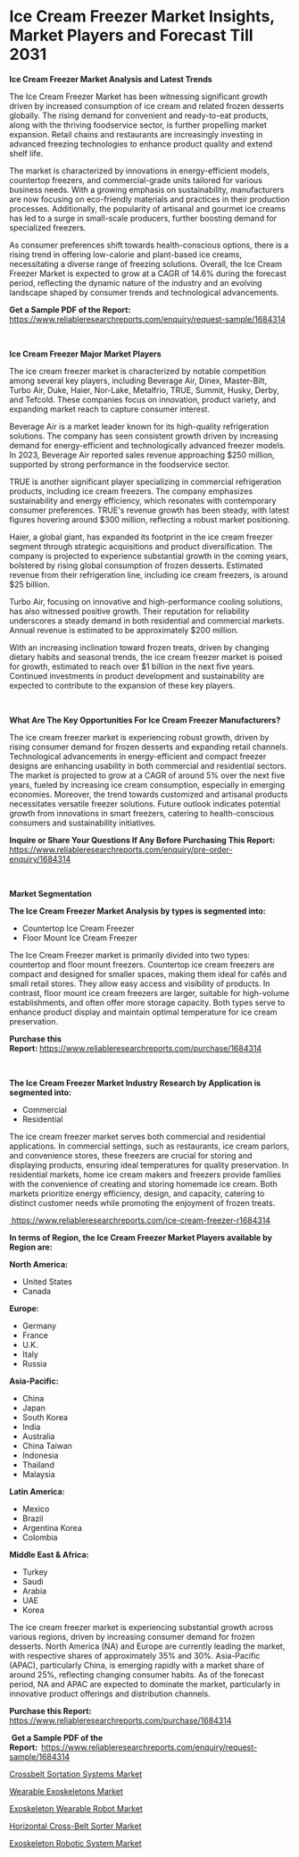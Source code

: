 <p><h1>Ice Cream Freezer Market Insights, Market Players and Forecast Till 2031</h1></p><p><strong>Ice Cream Freezer Market Analysis and Latest Trends</strong></p>
<p><p>The Ice Cream Freezer Market has been witnessing significant growth driven by increased consumption of ice cream and related frozen desserts globally. The rising demand for convenient and ready-to-eat products, along with the thriving foodservice sector, is further propelling market expansion. Retail chains and restaurants are increasingly investing in advanced freezing technologies to enhance product quality and extend shelf life.</p><p>The market is characterized by innovations in energy-efficient models, countertop freezers, and commercial-grade units tailored for various business needs. With a growing emphasis on sustainability, manufacturers are now focusing on eco-friendly materials and practices in their production processes. Additionally, the popularity of artisanal and gourmet ice creams has led to a surge in small-scale producers, further boosting demand for specialized freezers.</p><p>As consumer preferences shift towards health-conscious options, there is a rising trend in offering low-calorie and plant-based ice creams, necessitating a diverse range of freezing solutions. Overall, the Ice Cream Freezer Market is expected to grow at a CAGR of 14.6% during the forecast period, reflecting the dynamic nature of the industry and an evolving landscape shaped by consumer trends and technological advancements.</p></p>
<p><strong>Get a Sample PDF of the Report:&nbsp;</strong> <a href="https://www.reliableresearchreports.com/enquiry/request-sample/1684314?utm_campaign=11&utm_medium=2&utm_source=Github&utm_content=ia&utm_term=15102024&utm_id=ice-cream-freezer">https://www.reliableresearchreports.com/enquiry/request-sample/1684314</a></p>
<p>&nbsp;</p>
<p><strong>Ice Cream Freezer Major Market Players</strong></p>
<p><p>The ice cream freezer market is characterized by notable competition among several key players, including Beverage Air, Dinex, Master-Bilt, Turbo Air, Duke, Haier, Nor-Lake, Metalfrio, TRUE, Summit, Husky, Derby, and Tefcold. These companies focus on innovation, product variety, and expanding market reach to capture consumer interest.</p><p>Beverage Air is a market leader known for its high-quality refrigeration solutions. The company has seen consistent growth driven by increasing demand for energy-efficient and technologically advanced freezer models. In 2023, Beverage Air reported sales revenue approaching $250 million, supported by strong performance in the foodservice sector.</p><p>TRUE is another significant player specializing in commercial refrigeration products, including ice cream freezers. The company emphasizes sustainability and energy efficiency, which resonates with contemporary consumer preferences. TRUE's revenue growth has been steady, with latest figures hovering around $300 million, reflecting a robust market positioning.</p><p>Haier, a global giant, has expanded its footprint in the ice cream freezer segment through strategic acquisitions and product diversification. The company is projected to experience substantial growth in the coming years, bolstered by rising global consumption of frozen desserts. Estimated revenue from their refrigeration line, including ice cream freezers, is around $25 billion.</p><p>Turbo Air, focusing on innovative and high-performance cooling solutions, has also witnessed positive growth. Their reputation for reliability underscores a steady demand in both residential and commercial markets. Annual revenue is estimated to be approximately $200 million.</p><p>With an increasing inclination toward frozen treats, driven by changing dietary habits and seasonal trends, the ice cream freezer market is poised for growth, estimated to reach over $1 billion in the next five years. Continued investments in product development and sustainability are expected to contribute to the expansion of these key players.</p></p>
<p>&nbsp;</p>
<p><strong>What Are The Key Opportunities For Ice Cream Freezer Manufacturers?</strong></p>
<p><p>The ice cream freezer market is experiencing robust growth, driven by rising consumer demand for frozen desserts and expanding retail channels. Technological advancements in energy-efficient and compact freezer designs are enhancing usability in both commercial and residential sectors. The market is projected to grow at a CAGR of around 5% over the next five years, fueled by increasing ice cream consumption, especially in emerging economies. Moreover, the trend towards customized and artisanal products necessitates versatile freezer solutions. Future outlook indicates potential growth from innovations in smart freezers, catering to health-conscious consumers and sustainability initiatives.</p></p>
<p><strong>Inquire or Share Your Questions If Any Before Purchasing This Report:</strong> <a href="https://www.reliableresearchreports.com/enquiry/pre-order-enquiry/1684314?utm_campaign=11&utm_medium=2&utm_source=Github&utm_content=ia&utm_term=15102024&utm_id=ice-cream-freezer">https://www.reliableresearchreports.com/enquiry/pre-order-enquiry/1684314</a></p>
<p>&nbsp;</p>
<p><strong>Market Segmentation</strong></p>
<p><strong>The Ice Cream Freezer Market Analysis by types is segmented into:</strong></p>
<p><ul><li>Countertop Ice Cream Freezer</li><li>Floor Mount Ice Cream Freezer</li></ul></p>
<p><p>The Ice Cream Freezer market is primarily divided into two types: countertop and floor mount freezers. Countertop ice cream freezers are compact and designed for smaller spaces, making them ideal for cafés and small retail stores. They allow easy access and visibility of products. In contrast, floor mount ice cream freezers are larger, suitable for high-volume establishments, and often offer more storage capacity. Both types serve to enhance product display and maintain optimal temperature for ice cream preservation.</p></p>
<p><strong>Purchase this Report:&nbsp;</strong><a href="https://www.reliableresearchreports.com/purchase/1684314?utm_campaign=11&utm_medium=2&utm_source=Github&utm_content=ia&utm_term=15102024&utm_id=ice-cream-freezer">https://www.reliableresearchreports.com/purchase/1684314</a></p>
<p>&nbsp;</p>
<p><strong>The Ice Cream Freezer Market Industry Research by Application is segmented into:</strong></p>
<p><ul><li>Commercial</li><li>Residential</li></ul></p>
<p><p>The ice cream freezer market serves both commercial and residential applications. In commercial settings, such as restaurants, ice cream parlors, and convenience stores, these freezers are crucial for storing and displaying products, ensuring ideal temperatures for quality preservation. In residential markets, home ice cream makers and freezers provide families with the convenience of creating and storing homemade ice cream. Both markets prioritize energy efficiency, design, and capacity, catering to distinct customer needs while promoting the enjoyment of frozen treats.</p></p>
<p><a href="https://www.reliableresearchreports.com/ice-cream-freezer-r1684314?utm_campaign=11&utm_medium=2&utm_source=Github&utm_content=ia&utm_term=15102024&utm_id=ice-cream-freezer">&nbsp;https://www.reliableresearchreports.com/ice-cream-freezer-r1684314</a></p>
<p><strong>In terms of Region, the Ice Cream Freezer Market Players available by Region are:</strong></p>
<p>
    <p> <strong> North America: </strong>
        <ul>
            <li>United States</li>
            <li>Canada</li>
        </ul>
        </p> 
    <p> <strong> Europe: </strong>
        <ul>
            <li>Germany</li>
            <li>France</li>
            <li>U.K.</li>
            <li>Italy</li>
            <li>Russia</li>
        </ul>
        </p> 
    <p> <strong> Asia-Pacific: </strong>
        <ul>
            <li>China</li>
            <li>Japan</li>
            <li>South Korea</li>
            <li>India</li>
            <li>Australia</li>
            <li>China Taiwan</li>
            <li>Indonesia</li>
            <li>Thailand</li>
            <li>Malaysia</li>
        </ul>
        </p> 
    <p> <strong> Latin America: </strong>
        <ul>
            <li>Mexico</li>
            <li>Brazil</li>
            <li>Argentina Korea</li>
            <li>Colombia</li>
        </ul>
        </p> 
    <p> <strong> Middle East & Africa: </strong>
        <ul>
            <li>Turkey</li>
            <li>Saudi</li>
            <li>Arabia</li>
            <li>UAE</li>
            <li>Korea</li>
        </ul>
    </p>
    </p>
<p><p>The ice cream freezer market is experiencing substantial growth across various regions, driven by increasing consumer demand for frozen desserts. North America (NA) and Europe are currently leading the market, with respective shares of approximately 35% and 30%. Asia-Pacific (APAC), particularly China, is emerging rapidly with a market share of around 25%, reflecting changing consumer habits. As of the forecast period, NA and APAC are expected to dominate the market, particularly in innovative product offerings and distribution channels.</p></p>
<p><strong>Purchase this Report: </strong><a href="https://www.reliableresearchreports.com/purchase/1684314?utm_campaign=11&utm_medium=2&utm_source=Github&utm_content=ia&utm_term=15102024&utm_id=ice-cream-freezer">https://www.reliableresearchreports.com/purchase/1684314</a></p>
<p>&nbsp;<strong>Get a Sample PDF of the Report:&nbsp;&nbsp;</strong><a href="https://www.reliableresearchreports.com/enquiry/request-sample/1684314?utm_campaign=11&utm_medium=2&utm_source=Github&utm_content=ia&utm_term=15102024&utm_id=ice-cream-freezer">https://www.reliableresearchreports.com/enquiry/request-sample/1684314</a></p>
<p><strong></strong></p>
<p><p><a href="https://github.com/ellinutterosx5/Market-Research-Report-List-1/blob/main/crossbelt-sortation-systems-market.md?utm_campaign=11&utm_medium=2&utm_source=Github&utm_content=ia&utm_term=15102024&utm_id=ice-cream-freezer">Crossbelt Sortation Systems Market</a></p><p><a href="https://www.linkedin.com/pulse/global-wearable-exoskeletons-industry-analysis-report-gmpze?utm_campaign=11&utm_medium=2&utm_source=Github&utm_content=ia&utm_term=15102024&utm_id=ice-cream-freezer">Wearable Exoskeletons Market</a></p><p><a href="https://www.linkedin.com/pulse/exoskeleton-wearable-robot-market-revolution-size-share-tjmoe?trk=public_post_embed_feed-article-content&utm_campaign=11&utm_medium=2&utm_source=Github&utm_content=ia&utm_term=15102024&utm_id=ice-cream-freezer">Exoskeleton Wearable Robot Market</a></p><p><a href="https://github.com/ambertqocronceb/Market-Research-Report-List-1/blob/main/horizontal-cross-belt-sorter-market.md?utm_campaign=11&utm_medium=2&utm_source=Github&utm_content=ia&utm_term=15102024&utm_id=ice-cream-freezer">Horizontal Cross-Belt Sorter Market</a></p><p><a href="https://www.linkedin.com/pulse/influencing-factors-exoskeleton-robotic-system-market-insights-fuave?trk=public_post_embed_feed-article-content&utm_campaign=11&utm_medium=2&utm_source=Github&utm_content=ia&utm_term=15102024&utm_id=ice-cream-freezer">Exoskeleton Robotic System Market</a></p></p>